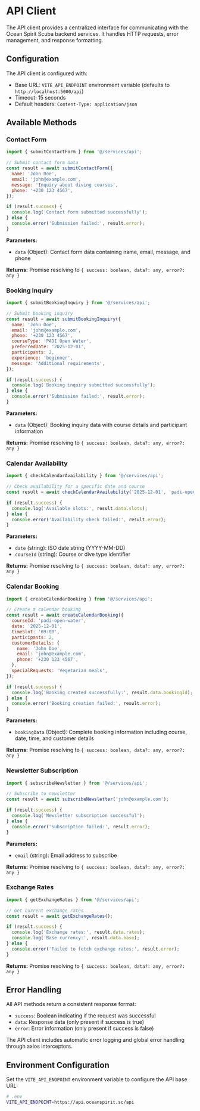 # API Client

The API client provides a centralized interface for communicating with the Ocean Spirit Scuba backend services. It handles HTTP requests, error management, and response formatting.

## Configuration

The API client is configured with:

- Base URL: `VITE_API_ENDPOINT` environment variable (defaults to `http://localhost:5000/api`)
- Timeout: 15 seconds
- Default headers: `Content-Type: application/json`

## Available Methods

### Contact Form

```javascript
import { submitContactForm } from '@/services/api';

// Submit contact form data
const result = await submitContactForm({
  name: 'John Doe',
  email: 'john@example.com',
  message: 'Inquiry about diving courses',
  phone: '+230 123 4567',
});

if (result.success) {
  console.log('Contact form submitted successfully');
} else {
  console.error('Submission failed:', result.error);
}
```

**Parameters:**

- `data` (Object): Contact form data containing name, email, message, and phone

**Returns:** Promise resolving to `{ success: boolean, data?: any, error?: any }`

### Booking Inquiry

```javascript
import { submitBookingInquiry } from '@/services/api';

// Submit booking inquiry
const result = await submitBookingInquiry({
  name: 'John Doe',
  email: 'john@example.com',
  phone: '+230 123 4567',
  courseType: 'PADI Open Water',
  preferredDate: '2025-12-01',
  participants: 2,
  experience: 'beginner',
  message: 'Additional requirements',
});

if (result.success) {
  console.log('Booking inquiry submitted successfully');
} else {
  console.error('Submission failed:', result.error);
}
```

**Parameters:**

- `data` (Object): Booking inquiry data with course details and participant information

**Returns:** Promise resolving to `{ success: boolean, data?: any, error?: any }`

### Calendar Availability

```javascript
import { checkCalendarAvailability } from '@/services/api';

// Check availability for a specific date and course
const result = await checkCalendarAvailability('2025-12-01', 'padi-open-water');

if (result.success) {
  console.log('Available slots:', result.data.slots);
} else {
  console.error('Availability check failed:', result.error);
}
```

**Parameters:**

- `date` (string): ISO date string (YYYY-MM-DD)
- `courseId` (string): Course or dive type identifier

**Returns:** Promise resolving to `{ success: boolean, data?: any, error?: any }`

### Calendar Booking

```javascript
import { createCalendarBooking } from '@/services/api';

// Create a calendar booking
const result = await createCalendarBooking({
  courseId: 'padi-open-water',
  date: '2025-12-01',
  timeSlot: '09:00',
  participants: 2,
  customerDetails: {
    name: 'John Doe',
    email: 'john@example.com',
    phone: '+230 123 4567',
  },
  specialRequests: 'Vegetarian meals',
});

if (result.success) {
  console.log('Booking created successfully:', result.data.bookingId);
} else {
  console.error('Booking creation failed:', result.error);
}
```

**Parameters:**

- `bookingData` (Object): Complete booking information including course, date, time, and customer details

**Returns:** Promise resolving to `{ success: boolean, data?: any, error?: any }`

### Newsletter Subscription

```javascript
import { subscribeNewsletter } from '@/services/api';

// Subscribe to newsletter
const result = await subscribeNewsletter('john@example.com');

if (result.success) {
  console.log('Newsletter subscription successful');
} else {
  console.error('Subscription failed:', result.error);
}
```

**Parameters:**

- `email` (string): Email address to subscribe

**Returns:** Promise resolving to `{ success: boolean, data?: any, error?: any }`

### Exchange Rates

```javascript
import { getExchangeRates } from '@/services/api';

// Get current exchange rates
const result = await getExchangeRates();

if (result.success) {
  console.log('Exchange rates:', result.data.rates);
  console.log('Base currency:', result.data.base);
} else {
  console.error('Failed to fetch exchange rates:', result.error);
}
```

**Returns:** Promise resolving to `{ success: boolean, data?: any, error?: any }`

## Error Handling

All API methods return a consistent response format:

- `success`: Boolean indicating if the request was successful
- `data`: Response data (only present if success is true)
- `error`: Error information (only present if success is false)

The API client includes automatic error logging and global error handling through axios interceptors.

## Environment Configuration

Set the `VITE_API_ENDPOINT` environment variable to configure the API base URL:

```bash
# .env
VITE_API_ENDPOINT=https://api.oceanspirit.sc/api
```
